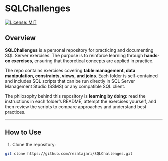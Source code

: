 # SQLChallenges

[![License: MIT](https://img.shields.io/badge/License-MIT-yellow.svg)](https://opensource.org/licenses/MIT)

## Overview

**SQLChallenges** is a personal repository for practicing and documenting SQL Server exercises. The purpose is to reinforce learning through **hands-on exercises**, ensuring that theoretical concepts are applied in practice.

The repo contains exercises covering **table management, data manipulation, constraints, views, and joins**. Each folder is self-contained and includes SQL scripts that can be run directly in SQL Server Management Studio (SSMS) or any compatible SQL client.

The philosophy behind this repository is **learning by doing**: read the instructions in each folder’s README, attempt the exercises yourself, and then review the scripts to compare approaches and understand best practices.

---

## How to Use

1. Clone the repository:

```bash
git clone https://github.com/rezatajari/SQLChallenges.git
